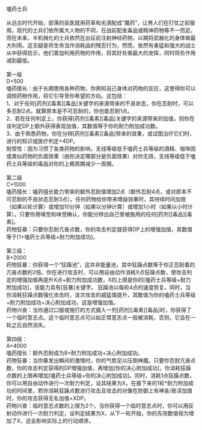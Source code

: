 <title>嗑药士兵</title>
<meta name="GENERATOR" content="WinCHM">
<meta http-equiv="Content-Type" content="text/html; charset=gb2312">
<br>嗑药士兵
<br>
<br>从远古时代开始，部落的巫医就用药草和劣酒配成“魔药”，让男人们在打仗之前服用。现代的士兵们依所属大人物的不同，在战前配发毒品或精神药物等不一而足。而在未来，半机械化的士兵依然在出征前注射神经药物，以期将武器化的身体做最大利用。这无疑是将生命当作消耗品的残忍行为，然而，依然有勇猛和强大的战士从中获得启示，他们善加利用药物的作用，将其好处做最大的发挥，同时将负作用减到最低。
<br>
<br>第一级
<br>D+500
<br>嗑药擅长：由于长期使用各种药物，你熟知自己身体对药物的反应，这使得你可以调控药物作用，将它引导至你希望的方向。这包括：
<br>1、对于任何[药剂][毒素][毒品]关键字的来源带来的不良状态，你在忍耐时，可以多忍耐2点。就算原本是不可忍耐的，你也能忍耐1点。
<br>2、若在任何判定上，你获得[药剂][毒素][毒品]关键字的来源带来的加值，则你在该判定DP上额外获得表现加值，其数值等于你的耐力附加成功数。
<br>3、由于熟悉药物，你在分辨[药剂][毒素][毒品]带来的效果，或试图治疗它们时，进行的知识或医疗判定+4DP。
<br>耐受性：因为习惯了各类药物的影响，支线等级低于嗑药士兵等级的酒精、咖啡因或类似药物的负面效果（由你决定哪部分是负面效果）对你无效，支线等级低于嗑药士兵等级的毒品对你的上瘾周期减少一周期。
<br>
<br>第二级
<br>C+1000
<br>嗑药擅长：嗑药擅长能力带来的额外忍耐值增加2点（额外忍耐4点，或对原本不可忍耐的不良状态忍耐3点）。任何药物给你带来增益效果时，其持续时间加倍（如果以轮计算）或增加10分钟（如果以分钟计算）或增加1小时（如果以小时计算）。只要你用嗅觉和味觉确认，你能分辨出自己曾被施用的任何[药剂][毒品][毒素]。
<br>药物狂暴：只要你忍耐亢奋点数，你的攻击判定就获得DP上的增强加值，其数值等于[1+嗑药士兵等级+耐力附加成功]。
<br>
<br>第三级：
<br>B+2000
<br>药物狂暴：你获得一个“狂躁池”，这并非能量池，其中狂躁点数等于你正忍耐着的亢奋点数的2倍。你在进行攻击时，可以用自由动作消耗X点狂躁点数，使攻击判定的增强加值再提升X点+耐力附加成功数，X的上限是你的[嗑药士兵等级+耐力附加成功]，该能力具有[狂暴]关键字。 
狂躁池以每轮4点的速度恢复。同时，当你消耗狂躁点数强化攻击时，该次攻击的威猛值提升，其数值为你的嗑药士兵等级+耐力附加成功+决心附加成功，这是增强加值。
<br>药物兴奋：当你通过口服或施打的方式摄入一剂[药剂][毒素][毒品]时，你获得了一个临时意志点。这个临时意志点可以如正常意志点一般被消耗，否则，它会在一轮之后自然消失。
<br>
<br>第四级：
<br>A+4000
<br>嗑药擅长：额外忍耐成为8+耐力附加成功+决心附加成功。
<br>药物狂暴：当你暴发出瞬间的激情时，你的气势足以压倒神魔。只要你忍耐亢奋点数，你的攻击判定获得的DP增强加值，再增加[你的决心附加成功]，你消耗狂躁点数的上限再增加[嗑药士兵等级+你的决心附加成功]。同时，消耗1点狂躁点数，你可以用自由动作进行一次耐力判定，设其结果为X，在接下来的1轮*耐力附加成功的时间里，若你消耗狂躁点数进行攻击且攻击的对像在防御上有神圣/亵渎加值时，你的攻击获得无名加值+XDP。
<br>药物兴奋：临时意志点数的上限为2个。当你获得一个临时意志点时，你可以用反射动作进行一次耐力判定，设判定结果为X，从下一轮开始，你的先攻数值视为增加了X，这会影响实际上的行动顺序。